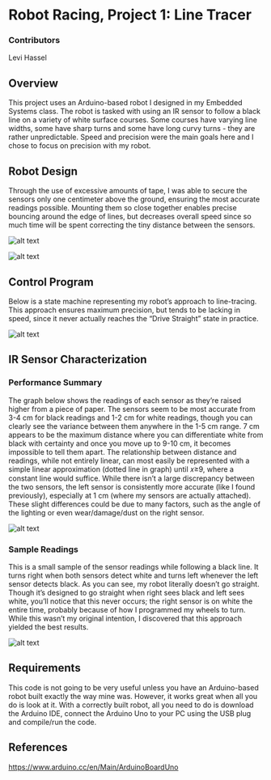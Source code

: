 # Robot Racing, Project 1: Line Tracer

### Contributors
Levi Hassel

## Overview
This project uses an Arduino-based robot I designed in my Embedded Systems class. The robot is tasked with using an IR sensor to follow a black line on a variety of white surface courses. Some courses have varying line widths, some have sharp turns and some have long curvy turns - they are rather unpredictable. Speed and precision were the main goals here and I chose to focus on precision with my robot.

## Robot Design
Through the use of excessive amounts of tape, I was able to secure the sensors only one centimeter above the ground, ensuring the most accurate readings possible. Mounting them so close together enables precise bouncing around the edge of lines, but decreases overall speed since so much time will be spent correcting the tiny distance between the sensors.

![alt text](https://cloud.githubusercontent.com/assets/9669653/22046569/277ada36-dce7-11e6-9fc0-d514f4fdd300.jpg "Robot Design")

![alt text](https://cloud.githubusercontent.com/assets/9669653/22046568/277aab4c-dce7-11e6-885d-9bc361cdb3cc.png "Robot Design")

## Control Program
Below is a state machine representing my robot’s approach to line-tracing. This approach ensures maximum precision, but tends to be lacking in speed, since it never actually reaches the “Drive Straight” state in practice.

![alt text](https://cloud.githubusercontent.com/assets/9669653/22046572/277d2cd2-dce7-11e6-86a3-af59955f1e9c.jpg "Finite State Machine")

## IR Sensor Characterization
### Performance Summary
The graph below shows the readings of each sensor as they’re raised higher from a piece of paper. The sensors seem to be most accurate from 3-4 cm for black readings and 1-2 cm for white readings, though you can clearly see the variance between them anywhere in the 1-5 cm range. 7 cm appears to be the maximum distance where you can differentiate white from black with certainty and once you move up to 9-10 cm, it becomes impossible to tell them apart. The relationship between distance and readings, while not entirely linear, can most easily be represented with a simple linear approximation (dotted line in graph) until 𝑥≥9, where a constant line would suffice. While there isn’t a large discrepancy between the two sensors, the left sensor is consistently more accurate (like I found previously), especially at 1 cm (where my sensors are actually attached). These slight differences could be due to many factors, such as the angle of the lighting or even wear/damage/dust on the right sensor.

![alt text](https://cloud.githubusercontent.com/assets/9669653/22046571/277cc8a0-dce7-11e6-83ac-d53584f74111.png "IR Sensor Readings")


### Sample Readings
This is a small sample of the sensor readings while following a black line. It turns right when both sensors detect white and turns left whenever the left sensor detects black. As you can see, my robot literally doesn’t go straight. Though it’s designed to go straight when right sees black and left sees white, you’ll notice that this never occurs; the right sensor is on white the entire time, probably because of how I programmed my wheels to turn. While this wasn’t my original intention, I discovered that this approach yielded the best results.

![alt text](https://cloud.githubusercontent.com/assets/9669653/22046570/277b3940-dce7-11e6-9bd9-0748174ec732.png "Sample IR Readings")

## Requirements
This code is not going to be very useful unless you have an Arduino-based robot built exactly the way mine was. However, it works great when all you do is look at it. With a correctly built robot, all you need to do is download the Arduino IDE, connect the Arduino Uno to your PC using the USB plug and compile/run the code.

## References
https://www.arduino.cc/en/Main/ArduinoBoardUno
